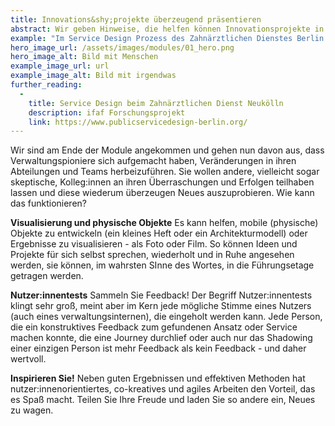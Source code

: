 ```yaml
---
title: Innovations&shy;projekte überzeugend präsentieren
abstract: Wir geben Hinweise, die helfen können Innovationsprojekte in der eigenen Abteilung oder im Team oder “nach oben” zu vermitteln und so den Ansatz des Agilen und nutzerzentrierten Arbeitens zu streuen.
example: "Im Service Design Prozess des Zahnärztlichen Dienstes Berlin Neukölln bestand die dankbare Möglichkeit, neue Räume zu beziehen und eine “weiße Wand” bespielen zu dürfen. Ein einfaches Architekturmodell und farbige Ausdrucke möglicher Wandbemalungen (es ist eine Dienstleistung für Kinder) half der Umsetzung auf die Sprünge: Das Modell wurde dem Bezirksamt Neukölln gegeben und bis zum Stadtrat “weitergereicht”, der begeistert seine finanzielle Unterstützung zusagte."
hero_image_url: /assets/images/modules/01_hero.png
hero_image_alt: Bild mit Menschen
example_image_url: url
example_image_alt: Bild mit irgendwas
further_reading:
  - 
    title: Service Design beim Zahnärztlichen Dienst Neukölln
    description: ifaf Forschungsprojekt
    link: https://www.publicservicedesign-berlin.org/
---
```


Wir sind am Ende der Module angekommen und gehen nun davon aus, dass Verwaltungspioniere sich aufgemacht haben, Veränderungen in ihren Abteilungen und Teams herbeizuführen. Sie wollen andere, vielleicht sogar skeptische, Kolleg:innen an ihren Überraschungen und Erfolgen teilhaben lassen und diese wiederum überzeugen Neues auszuprobieren. Wie kann das funktionieren? 

**Visualisierung und physische Objekte**
Es kann helfen, mobile (physische) Objekte zu entwickeln (ein kleines Heft oder ein Architekturmodell) oder Ergebnisse zu visualisieren - als Foto oder Film. So können Ideen und Projekte für sich selbst sprechen, wiederholt und in Ruhe angesehen werden, sie können, im wahrsten SInne des Wortes, in die Führungsetage getragen werden. 

**Nutzer:innentests**
Sammeln Sie Feedback! Der Begriff Nutzer:innentests klingt sehr groß, meint aber im Kern jede mögliche Stimme eines Nutzers (auch eines verwaltungsinternen), die eingeholt werden kann. Jede Person, die ein konstruktives Feedback zum gefundenen Ansatz oder Service machen konnte, die eine Journey durchlief oder auch nur das Shadowing einer einzigen Person ist mehr Feedback als kein Feedback - und daher wertvoll. 

**Inspirieren Sie!**
Neben guten Ergebnissen und effektiven Methoden hat nutzer:innenorientiertes, co-kreatives und agiles Arbeiten den Vorteil, das es Spaß macht. Teilen Sie Ihre Freude und laden Sie so andere ein, Neues zu wagen.